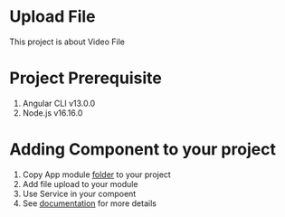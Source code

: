 # Upload File

This project is about Video File

# Project Prerequisite

1. Angular CLI v13.0.0
2. Node.js v16.16.0


# Adding Component to your project
1. Copy App module [folder]() to your project
2. Add file upload to your module
3. Use Service in your compoent
4. See [documentation]() for more details